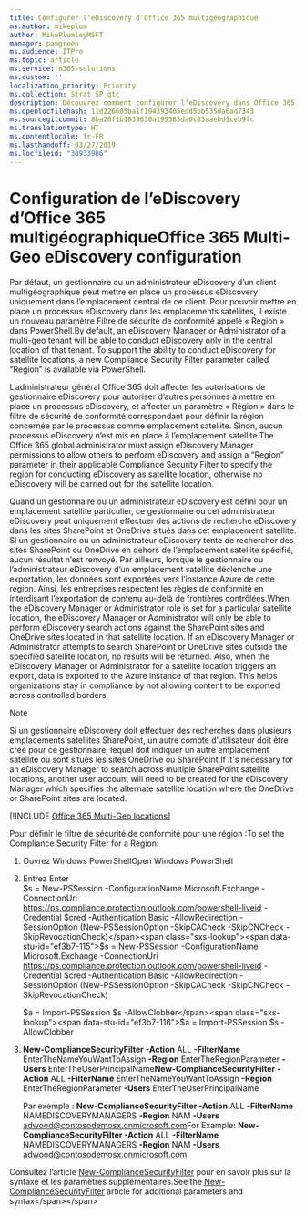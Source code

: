 ```yaml
---
title: Configurer l’eDiscovery d’Office 365 multigéographique
ms.author: mikeplum
author: MikePlumleyMSFT
manager: pamgreen
ms.audience: ITPro
ms.topic: article
ms.service: o365-solutions
ms.custom: ''
localization_priority: Priority
ms.collection: Strat_SP_gtc
description: Découvrez comment configurer l’eDiscovery dans Office 365 multigéographique.
ms.openlocfilehash: 11d226605ba1f194393405edd5bb535da6ad7343
ms.sourcegitcommit: 8ba20f1b1839630a199585da0c83aaebd1ceb9fc
ms.translationtype: HT
ms.contentlocale: fr-FR
ms.lasthandoff: 03/27/2019
ms.locfileid: "30933986"
---
```

# <a name="office-365-multi-geo-ediscovery-configuration"></a><span data-ttu-id="ef3b7-103">Configuration de l’eDiscovery d’Office 365 multigéographique</span><span class="sxs-lookup"><span data-stu-id="ef3b7-103">Office 365 Multi-Geo eDiscovery configuration</span></span>


<span data-ttu-id="ef3b7-p101">Par défaut, un gestionnaire ou un administrateur eDiscovery d’un client multigéographique peut mettre en place un processus eDiscovery uniquement dans l’emplacement central de ce client. Pour pouvoir mettre en place un processus eDiscovery dans les emplacements satellites, il existe un nouveau paramètre Filtre de sécurité de conformité appelé « Région » dans PowerShell.</span><span class="sxs-lookup"><span data-stu-id="ef3b7-p101">By default, an eDiscovery Manager or Administrator of a multi-geo tenant will be able to conduct eDiscovery only in the central location of that tenant. To support the ability to conduct eDiscovery for satellite locations, a new Compliance Security Filter parameter called “Region” is available via PowerShell.</span></span>

<span data-ttu-id="ef3b7-106">L’administrateur général Office 365 doit affecter les autorisations de gestionnaire eDiscovery pour autoriser d’autres personnes à mettre en place un processus eDiscovery, et affecter un paramètre « Région » dans le filtre de sécurité de conformité correspondant pour définir la région concernée par le processus comme emplacement satellite. Sinon, aucun processus eDiscovery n’est mis en place à l’emplacement satellite.</span><span class="sxs-lookup"><span data-stu-id="ef3b7-106">The Office 365 global administrator must assign eDiscovery Manager permissions to allow others to perform eDiscovery and assign a “Region” parameter in their applicable Compliance Security Filter to specify the region for conducting eDiscovery as satellite location, otherwise no eDiscovery will be carried out for the satellite location.</span></span>

<span data-ttu-id="ef3b7-p102">Quand un gestionnaire ou un administrateur eDiscovery est défini pour un emplacement satellite particulier, ce gestionnaire ou cet administrateur eDiscovery peut uniquement effectuer des actions de recherche eDiscovery dans les sites SharePoint et OneDrive situés dans cet emplacement satellite. Si un gestionnaire ou un administrateur eDiscovery tente de rechercher des sites SharePoint ou OneDrive en dehors de l’emplacement satellite spécifié, aucun résultat n’est renvoyé. Par ailleurs, lorsque le gestionnaire ou l’administrateur eDiscovery d’un emplacement satellite déclenche une exportation, les données sont exportées vers l’instance Azure de cette région. Ainsi, les entreprises respectent les règles de conformité en interdisant l’exportation de contenu au-delà de frontières contrôlées.</span><span class="sxs-lookup"><span data-stu-id="ef3b7-p102">When the eDiscovery Manager or Administrator role is set for a particular satellite location, the eDiscovery Manager or Administrator will only be able to perform eDiscovery search actions against the SharePoint sites and OneDrive sites located in that satellite location. If an eDiscovery Manager or Administrator attempts to search SharePoint or OneDrive sites outside the specified satellite location, no results will be returned. Also, when the eDiscovery Manager or Administrator for a satellite location triggers an export, data is exported to the Azure instance of that region. This helps organizations stay in compliance by not allowing content to be exported across controlled borders.</span></span>

> [!NOTE]
> <span data-ttu-id="ef3b7-111">Si un gestionnaire eDiscovery doit effectuer des recherches dans plusieurs emplacements satellites SharePoint, un autre compte d’utilisateur doit être créé pour ce gestionnaire, lequel doit indiquer un autre emplacement satellite où sont situés les sites OneDrive ou SharePoint.</span><span class="sxs-lookup"><span data-stu-id="ef3b7-111">If it's necessary for an eDiscovery Manager to search across multiple SharePoint satellite locations, another user account will need to be created for the eDiscovery Manager which specifies the alternate satellite location where the OneDrive or SharePoint sites are located.</span></span>

[!INCLUDE [Office 365 Multi-Geo locations](includes/office-365-multi-geo-locations.md)]

<span data-ttu-id="ef3b7-112">Pour définir le filtre de sécurité de conformité pour une région :</span><span class="sxs-lookup"><span data-stu-id="ef3b7-112">To set the Compliance Security Filter for a Region:</span></span>

1.  <span data-ttu-id="ef3b7-113">Ouvrez Windows PowerShell</span><span class="sxs-lookup"><span data-stu-id="ef3b7-113">Open Windows PowerShell</span></span>

2.  <span data-ttu-id="ef3b7-114">Entrez </span><span class="sxs-lookup"><span data-stu-id="ef3b7-114">Enter</span></span>  
    <span data-ttu-id="ef3b7-115">$s = New-PSSession -ConfigurationName Microsoft.Exchange -ConnectionUri <https://ps.compliance.protection.outlook.com/powershell-liveid> -Credential $cred -Authentication Basic -AllowRedirection -SessionOption (New-PSSessionOption -SkipCACheck -SkipCNCheck -SkipRevocationCheck)</span><span class="sxs-lookup"><span data-stu-id="ef3b7-115">$s = New-PSSession -ConfigurationName Microsoft.Exchange -ConnectionUri <https://ps.compliance.protection.outlook.com/powershell-liveid> -Credential $cred -Authentication Basic -AllowRedirection -SessionOption (New-PSSessionOption -SkipCACheck -SkipCNCheck -SkipRevocationCheck)</span></span>

    <span data-ttu-id="ef3b7-116">$a = Import-PSSession $s -AllowClobber</span><span class="sxs-lookup"><span data-stu-id="ef3b7-116">$a = Import-PSSession $s -AllowClobber</span></span>  

3.  <span data-ttu-id="ef3b7-117">**New-ComplianceSecurityFilter** **-Action** ALL **-FilterName** EnterTheNameYouWantToAssign **-Region** EnterTheRegionParameter **-Users** EnterTheUserPrincipalName</span><span class="sxs-lookup"><span data-stu-id="ef3b7-117">**New-ComplianceSecurityFilter** **-Action** ALL **-FilterName** EnterTheNameYouWantToAssign **-Region** EnterTheRegionParameter **-Users** EnterTheUserPrincipalName</span></span>

    <span data-ttu-id="ef3b7-118">Par exemple : **New-ComplianceSecurityFilter -Action** ALL **-FilterName** NAMEDISCOVERYMANAGERS **-Region** NAM **-Users** adwood@contosodemosx.onmicrosoft.com</span><span class="sxs-lookup"><span data-stu-id="ef3b7-118">For Example: **New-ComplianceSecurityFilter -Action** ALL **-FilterName** NAMEDISCOVERYMANAGERS **-Region** NAM **-Users** adwood@contosodemosx.onmicrosoft.com</span></span>

<span data-ttu-id="ef3b7-119">Consultez l’article [New-ComplianceSecurityFilter](https://technet.microsoft.com/library/mt210915(v=exchg.160).aspx) pour en savoir plus sur la syntaxe et les paramètres supplémentaires.</span><span class="sxs-lookup"><span data-stu-id="ef3b7-119">See the [New-ComplianceSecurityFilter](https://technet.microsoft.com/library/mt210915(v=exchg.160).aspx) article for additional parameters and syntax</span></span>
